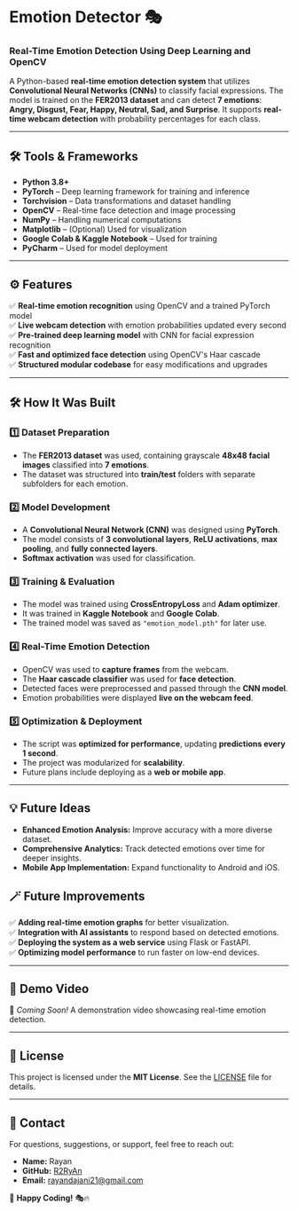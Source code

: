 # **Emotion Detector** 🎭  
### **Real-Time Emotion Detection Using Deep Learning and OpenCV**  

A Python-based **real-time emotion detection system** that utilizes **Convolutional Neural Networks (CNNs)** to classify facial expressions. The model is trained on the **FER2013 dataset** and can detect **7 emotions**: **Angry, Disgust, Fear, Happy, Neutral, Sad, and Surprise**. It supports **real-time webcam detection** with probability percentages for each class.

---

## **🛠 Tools & Frameworks**
- **Python 3.8+**
- **PyTorch** – Deep learning framework for training and inference  
- **Torchvision** – Data transformations and dataset handling  
- **OpenCV** – Real-time face detection and image processing  
- **NumPy** – Handling numerical computations  
- **Matplotlib** – (Optional) Used for visualization  
- **Google Colab & Kaggle Notebook** – Used for training  
- **PyCharm** – Used for model deployment  

---

## **⚙️ Features**
✅ **Real-time emotion recognition** using OpenCV and a trained PyTorch model  
✅ **Live webcam detection** with emotion probabilities updated every second  
✅ **Pre-trained deep learning model** with CNN for facial expression recognition  
✅ **Fast and optimized face detection** using OpenCV's Haar cascade  
✅ **Structured modular codebase** for easy modifications and upgrades  

---

## **🛠️ How It Was Built**
### **1️⃣ Dataset Preparation**
- The **FER2013 dataset** was used, containing grayscale **48x48 facial images** classified into **7 emotions**.
- The dataset was structured into **train/test** folders with separate subfolders for each emotion.

### **2️⃣ Model Development**
- A **Convolutional Neural Network (CNN)** was designed using **PyTorch**.
- The model consists of **3 convolutional layers**, **ReLU activations**, **max pooling**, and **fully connected layers**.
- **Softmax activation** was used for classification.

### **3️⃣ Training & Evaluation**
- The model was trained using **CrossEntropyLoss** and **Adam optimizer**.
- It was trained in **Kaggle Notebook** and **Google Colab**.
- The trained model was saved as `"emotion_model.pth"` for later use.

### **4️⃣ Real-Time Emotion Detection**
- OpenCV was used to **capture frames** from the webcam.
- The **Haar cascade classifier** was used for **face detection**.
- Detected faces were preprocessed and passed through the **CNN model**.
- Emotion probabilities were displayed **live on the webcam feed**.

### **5️⃣ Optimization & Deployment**
- The script was **optimized for performance**, updating **predictions every 1 second**.
- The project was modularized for **scalability**.
- Future plans include deploying as a **web or mobile app**.

---

## **💡 Future Ideas**
- **Enhanced Emotion Analysis:** Improve accuracy with a more diverse dataset.
- **Comprehensive Analytics:** Track detected emotions over time for deeper insights.
- **Mobile App Implementation:** Expand functionality to Android and iOS.

## **🪄 Future Improvements**
✅ **Adding real-time emotion graphs** for better visualization.  
✅ **Integration with AI assistants** to respond based on detected emotions.  
✅ **Deploying the system as a web service** using Flask or FastAPI.  
✅ **Optimizing model performance** to run faster on low-end devices.

---

## **🎥 Demo Video**
📌 *Coming Soon!* A demonstration video showcasing real-time emotion detection.

---

## **📜 License**
This project is licensed under the **MIT License**. See the [LICENSE](LICENSE) file for details.

---

## **📧 Contact**
For questions, suggestions, or support, feel free to reach out:

- **Name:** Rayan  
- **GitHub:** [R2RyAn](https://github.com/R2RyAn)  
- **Email:** [rayandajani21@gmail.com](mailto:rayandajani21@gmail.com)  

🚀 **Happy Coding!** 🎭🔥
